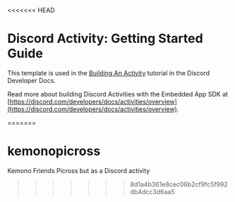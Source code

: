 <<<<<<< HEAD
# Discord Activity: Getting Started Guide

This template is used in the [Building An Activity](https://discord.com/developers/docs/activities/building-an-activity) tutorial in the Discord Developer Docs.

Read more about building Discord Activities with the Embedded App SDK at [https://discord.com/developers/docs/activities/overview](https://discord.com/developers/docs/activities/overview).

=======
# kemonopicross
Kemono Friends Picross but as a Discord activity
>>>>>>> 8d1a4b361e8cec06b2cf9fc5f992db4dcc3d6aa5
